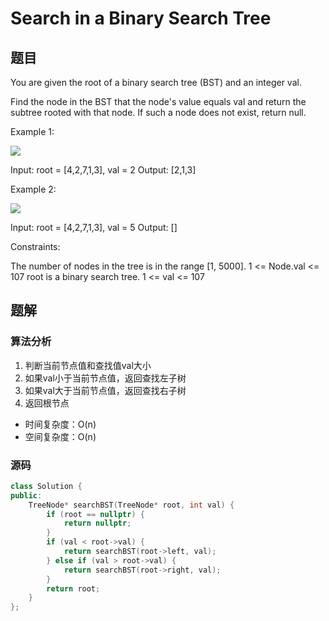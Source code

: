 # Search in a Binary Search Tree
## 题目
You are given the root of a binary search tree (BST) and an integer val.

Find the node in the BST that the node's value equals val and return the subtree rooted with that node. If such a node does not exist, return null.
 

Example 1:

![](https://assets.leetcode.com/uploads/2021/01/12/tree1.jpg)

Input: root = [4,2,7,1,3], val = 2
Output: [2,1,3]

Example 2:

![](https://assets.leetcode.com/uploads/2021/01/12/tree2.jpg)


Input: root = [4,2,7,1,3], val = 5
Output: []
 

Constraints:

The number of nodes in the tree is in the range [1, 5000].
1 <= Node.val <= 107
root is a binary search tree.
1 <= val <= 107

## 题解
### 算法分析
1. 判断当前节点值和查找值val大小
2. 如果val小于当前节点值，返回查找左子树
3. 如果val大于当前节点值，返回查找右子树
4. 返回根节点
+ 时间复杂度：O(n)
+ 空间复杂度：O(n)
### 源码
```C++ []
class Solution {
public:
    TreeNode* searchBST(TreeNode* root, int val) {
        if (root == nullptr) {
            return nullptr;
        }
        if (val < root->val) {
            return searchBST(root->left, val);
        } else if (val > root->val) {
            return searchBST(root->right, val);
        }
        return root;
    }
};